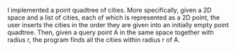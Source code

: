 I implemented a point quadtree of cities. More specifically, given a 2D
space and a list of cities, each of which is represented as a 2D point, the user inserts the cities in
the order they are given into an initially empty point quadtree. Then, given a query point A in the
same space together with radius r, the program finds all the cities within radius r of A.
